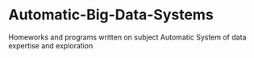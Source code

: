 # Automatic-Big-Data-Systems
Homeworks and programs written on subject Automatic System of data expertise and exploration
